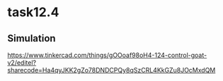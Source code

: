 # task12.4
## Simulation
https://www.tinkercad.com/things/gOOoaf98oH4-124-control-goat-v2/editel?sharecode=Ha4qyJKK2gZo78DNDCPQy8qSzCRL4KkGZu8JOcMxdQM
